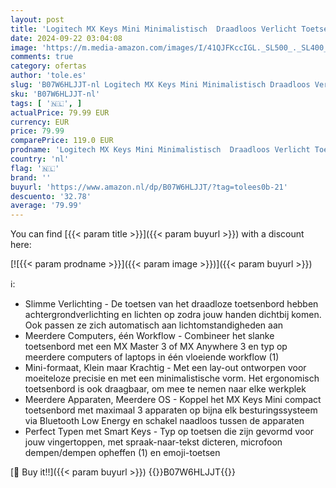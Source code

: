 ```yaml
---
layout: post
title: 'Logitech MX Keys Mini Minimalistisch  Draadloos Verlicht Toetsenbord  Compact  Bluetooth  USB-C  Compatibel met Apple macOS  iOS  Windows  Linux  Android  Metalen Constructie - Donkergrijs'
date: 2024-09-22 03:04:08
image: 'https://m.media-amazon.com/images/I/41QJFKccIGL._SL500_._SL400_.jpg'
comments: true
category: ofertas
author: 'tole.es'
slug: 'B07W6HLJJT-nl Logitech MX Keys Mini Minimalistisch Draadloos Verlicht...'
sku: 'B07W6HLJJT-nl'
tags: [ '🇳🇱', ]
actualPrice: 79.99 EUR
currency: EUR
price: 79.99
comparePrice: 119.0 EUR
prodname: 'Logitech MX Keys Mini Minimalistisch  Draadloos Verlicht Toetsenbord  Compact  Bluetooth  USB-C  Compatibel met Apple macOS  iOS  Windows  Linux  Android  Metalen Constructie - Donkergrijs'
country: 'nl'
flag: '🇳🇱'
brand: ''
buyurl: 'https://www.amazon.nl/dp/B07W6HLJJT/?tag=tolees0b-21'
descuento: '32.78'
average: '79.99'
---
```


You can find [{{< param title >}}]({{< param buyurl >}}) with a discount here:

[![{{< param prodname >}}]({{< param image >}})]({{< param buyurl >}})

ℹ️:

- Slimme Verlichting - De toetsen van het draadloze toetsenbord hebben achtergrondverlichting en lichten op zodra jouw handen dichtbij komen. Ook passen ze zich automatisch aan lichtomstandigheden aan
- Meerdere Computers, één Workflow - Combineer het slanke toetsenbord met een MX Master 3 of MX Anywhere 3 en typ op meerdere computers of laptops in één vloeiende workflow (1)
- Mini-formaat, Klein maar Krachtig - Met een lay-out ontworpen voor moeiteloze precisie en met een minimalistische vorm. Het ergonomisch toetsenbord is ook draagbaar, om mee te nemen naar elke werkplek
- Meerdere Apparaten, Meerdere OS - Koppel het MX Keys Mini compact toetsenbord met maximaal 3 apparaten op bijna elk besturingssysteem via Bluetooth Low Energy en schakel naadloos tussen de apparaten
- Perfect Typen met Smart Keys - Typ op toetsen die zijn gevormd voor jouw vingertoppen, met spraak-naar-tekst dicteren, microfoon dempen/dempen opheffen (1) en emoji-toetsen

[🛒 Buy it!!]({{< param buyurl >}})
{{<world>}}B07W6HLJJT{{</world>}}
